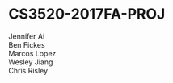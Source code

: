# CS3520-2017FA-PROJ

Jennifer Ai <br />
Ben Fickes <br />
Marcos Lopez <br />
Wesley Jiang <br />
Chris Risley
